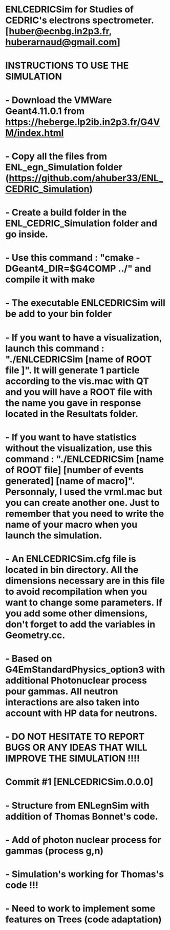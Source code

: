 # ENLCEDRICSim for Studies of CEDRIC's electrons  spectrometer. [huber@ecnbg.in2p3.fr, huberarnaud@gmail.com]

# INSTRUCTIONS TO USE THE SIMULATION
# - Download the VMWare Geant4.11.0.1 from https://heberge.lp2ib.in2p3.fr/G4VM/index.html
# - Copy all the files from ENL_egn_Simulation folder (https://github.com/ahuber33/ENL_CEDRIC_Simulation)
# - Create a build folder in the ENL_CEDRIC_Simulation folder and go inside.
# - Use this command : "cmake -DGeant4_DIR=$G4COMP ../" and compile it with make
# - The executable ENLCEDRICSim will be add to your bin folder
# - If you want to have a visualization, launch this command : "./ENLCEDRICSim [name of ROOT file ]". It will generate 1 particle according to the vis.mac with QT and you will have a ROOT file with the name you gave in response located in the Resultats folder.
# - If you want to have statistics without the visualization, use this command : "./ENLCEDRICSim [name of ROOT file] [number of events generated] [name of macro]". Personnaly, I used the vrml.mac but you can create another one. Just to remember that you need to write the name of your macro when you launch the simulation.
# - An ENLCEDRICSim.cfg file is located in bin directory. All the dimensions necessary are in this file to avoid recompilation when you want to change some parameters. If you add some other dimensions, don't forget to add the variables in Geometry.cc.
# - Based on G4EmStandardPhysics_option3 with additional Photonuclear process pour gammas. All neutron interactions are also taken into account with HP data for neutrons.
# - DO NOT HESITATE TO REPORT BUGS OR ANY IDEAS THAT WILL IMPROVE THE SIMULATION !!!!

# Commit #1 [ENLCEDRICSim.0.0.0]
# - Structure from ENLegnSim with addition of Thomas Bonnet's code.
# - Add of photon nuclear process for gammas (process g,n)
# - Simulation's working for Thomas's code !!!
# - Need to work to implement some features on Trees (code adaptation)
